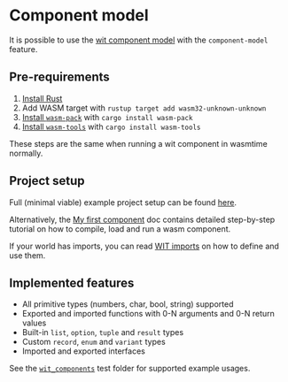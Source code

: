 # Component model

It is possible to use the [wit component model](https://github.com/WebAssembly/component-model/blob/main/design/mvp/WIT.md) with the `component-model` feature.

## Pre-requirements

1. [Install Rust](https://www.rust-lang.org/tools/install)
2. Add WASM target with `rustup target add wasm32-unknown-unknown`
3. [Install `wasm-pack`](https://rustwasm.github.io/wasm-pack/installer) with `cargo install wasm-pack`
4. [Install `wasm-tools`](https://github.com/bytecodealliance/wasm-tools) with `cargo install wasm-tools`

These steps are the same when running a wit component in wasmtime normally.

## Project setup

Full (minimal viable) example project setup can be found [here](https://github.com/kajacx/wasm-playground/tree/wasm-bridge-03-universal-component).

Alternatively, the [My first component](CM/my_first_component.md) doc
contains detailed step-by-step tutorial on how to compile, load and run a wasm component.

If your world has imports, you can read [WIT imports](CM/wit_imports.md) on how to define and use them.

## Implemented features

- All primitive types (numbers, char, bool, string) supported
- Exported and imported functions with 0-N arguments and 0-N return values
- Built-in `list`, `option`, `tuple` and `result` types
- Custom `record`, `enum` and `variant` types
- Imported and exported interfaces

See the [`wit_components`](/tests/wit_components) test folder for supported example usages.
